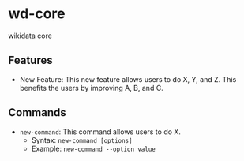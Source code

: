 # wd-core

wikidata core

## Features

- New Feature: This new feature allows users to do X, Y, and Z. This benefits the users by improving A, B, and C.

## Commands

- `new-command`: This command allows users to do X.
  - Syntax: `new-command [options]`
  - Example: `new-command --option value`
